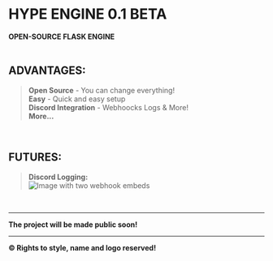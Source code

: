 # HYPE ENGINE 0.1 BETA
**OPEN-SOURCE FLASK ENGINE**
<br/><br/>

## ADVANTAGES:
> **Open Source** - You can change everything!<br/>
> **Easy** - Quick and easy setup<br/>
> **Discord Integration** - Webhoocks Logs & More!<br/>
> **More...**<br/>

<br/>

## FUTURES:
> **Discord Logging:**<br/>
> ![Image with two webhook embeds](https://media.discordapp.net/attachments/1157331303256039485/1157331315364986981/image.png?ex=65183847&is=6516e6c7&hm=7c266ab3f1db879cb0d7cb2f6cd32d63545d17f35b858c8f54767171015df18b&=)

<br/>
<hr/>

**The project will be made public soon!**

<hr/>

**©️ Rights to style, name and logo reserved!**